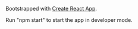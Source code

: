Bootstrapped with [Create React App](https://github.com/facebook/create-react-app).

Run "npm start" to start the app in developer mode.
